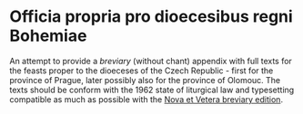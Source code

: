 # Officia propria pro dioecesibus regni Bohemiae

An attempt to provide a *breviary* (without chant) appendix
with full texts for the feasts proper to the dioeceses of the Czech Republic -
first for the province of Prague, later possibly also for the province
of Olomouc.
The texts should be conform with the 1962 state of liturgical law
and typesetting compatible as much as possible with the
[Nova et Vetera breviary edition](http://www.breviariumromanum.com/).
